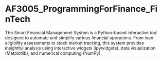 # AF3005_ProgrammingForFinance_FinTech
The Smart Financial Management System is a Python-based interactive tool designed to automate and simplify various financial operations. From loan eligibility assessments to stock market tracking, this system provides insightful analysis using interactive widgets (ipywidgets), data visualization (Matplotlib), and numerical computing (NumPy).
